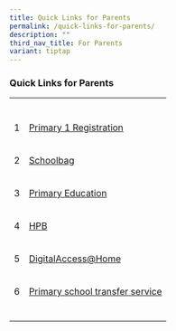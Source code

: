 ```yaml
---
title: Quick Links for Parents
permalink: /quick-links-for-parents/
description: ""
third_nav_title: For Parents
variant: tiptap
---
```

<h3>Quick Links for Parents</h3>
<table style="minWidth: 50px">
<colgroup>
<col>
<col>
</colgroup>
<tbody>
<tr>
<th rowspan="1" colspan="1">
<p></p>
</th>
<th rowspan="1" colspan="1">
<p></p>
</th>
</tr>
<tr>
<td rowspan="1" colspan="1">
<p>1</p>
</td>
<td rowspan="1" colspan="1">
<p><a href="https://www.moe.gov.sg/primary/p1-registration" rel="noopener noreferrer nofollow" target="_blank">Primary 1 Registration</a>
</p>
</td>
</tr>
<tr>
<td rowspan="1" colspan="1">
<p>2</p>
</td>
<td rowspan="1" colspan="1">
<p><a href="https://www.schoolbag.sg/" rel="noopener noreferrer nofollow" target="_blank">Schoolbag</a>
</p>
</td>
</tr>
<tr>
<td rowspan="1" colspan="1">
<p>3</p>
</td>
<td rowspan="1" colspan="1">
<p><a href="https://www.moe.gov.sg/education/primary/" rel="noopener noreferrer nofollow" target="_blank">Primary Education</a>
</p>
</td>
</tr>
<tr>
<td rowspan="1" colspan="1">
<p>4</p>
</td>
<td rowspan="1" colspan="1">
<p><a href="https://www.hpb.gov.sg/" rel="noopener noreferrer nofollow" target="_blank">HPB</a>
</p>
</td>
</tr>
<tr>
<td rowspan="1" colspan="1">
<p>5</p>
</td>
<td rowspan="1" colspan="1">
<p><a href="https://www.imda.gov.sg/how-we-can-help/digital-access-at-home" rel="noopener noreferrer nofollow" target="_blank">DigitalAccess@Home</a>
</p>
</td>
</tr>
<tr>
<td rowspan="1" colspan="1">
<p>6</p>
</td>
<td rowspan="1" colspan="1">
<p><a href="https://www.moe.gov.sg/primary/transfers" rel="noopener noreferrer nofollow" target="_blank">Primary school transfer service</a>
</p>
</td>
</tr>
<tr>
<td rowspan="1" colspan="1">
<p></p>
</td>
<td rowspan="1" colspan="1">
<p></p>
</td>
</tr>
</tbody>
</table>
<p></p>